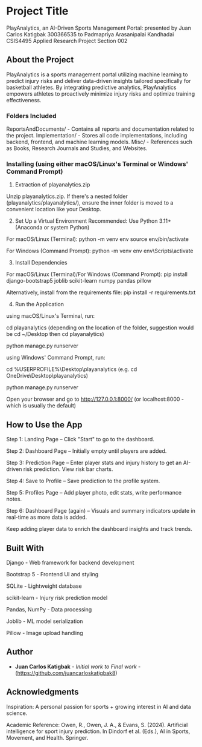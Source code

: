# Project Title

PlayAnalytics, an AI-Driven Sports Management Portal:
presented by Juan Carlos Katigbak 300366535 to Padmapriya Arasanipalai Kandhadai CSIS4495 Applied Research Project Section 002

## About the Project

PlayAnalytics is a sports management portal utilizing machine learning to predict injury risks and deliver data-driven insights tailored specifically for basketball athletes. By integrating predictive analytics, PlayAnalytics empowers athletes to proactively minimize injury risks and optimize training effectiveness.

### Folders Included

ReportsAndDocuments/ - Contains all reports and documentation related to the project.
Implementation/ - Stores all code implementations, including backend, frontend, and machine learning models.
Misc/ - References such as Books, Research Journals and Studies, and Websites.


### Installing (using either macOS/Linux's Terminal or Windows' Command Prompt)

1. Extraction of playanalytics.zip 

Unzip playanalytics.zip. If there's a nested folder (playanalytics/playanalytics/), ensure the inner folder is moved to a convenient location like your Desktop.

2. Set Up a Virtual Environment
Recommended: Use Python 3.11+ (Anaconda or system Python)

For macOS/Linux (Terminal):
python -m venv env
source env/bin/activate

For Windows (Command Prompt):
python -m venv env
env\Scripts\activate

3. Install Dependencies

For macOS/Linux (Terminal)/For Windows (Command Prompt):
pip install django-bootstrap5 joblib scikit-learn numpy pandas pillow 

Alternatively, install from the requirements file:
pip install -r requirements.txt

4. Run the Application

using macOS/Linux's Terminal, run:

cd playanalytics (depending on the location of the folder, suggestion would be cd ~/Desktop then cd playanalytics)

python manage.py runserver

using Windows' Command Prompt, run:

cd %USERPROFILE%\Desktop\playanalytics
(e.g. cd OneDrive\Desktop\playanalytics)

python manage.py runserver

Open your browser and go to http://127.0.0.1:8000/ (or localhost:8000 - which is usually the default)

## How to Use the App

Step 1: Landing Page – Click "Start" to go to the dashboard.

Step 2: Dashboard Page – Initially empty until players are added.

Step 3: Prediction Page – Enter player stats and injury history to get an AI-driven risk prediction. View risk bar charts.

Step 4: Save to Profile – Save prediction to the profile system.

Step 5: Profiles Page – Add player photo, edit stats, write performance notes.

Step 6: Dashboard Page (again) – Visuals and summary indicators update in real-time as more data is added.

Keep adding player data to enrich the dashboard insights and track trends.

## Built With

Django - Web framework for backend development

Bootstrap 5 - Frontend UI and styling

SQLite - Lightweight database

scikit-learn - Injury risk prediction model

Pandas, NumPy - Data processing

Joblib - ML model serialization

Pillow - Image upload handling

## Author

* **Juan Carlos Katigbak** - *Initial work to Final work* - (https://github.com/juancarloskatigbak8)

## Acknowledgments
Inspiration: A personal passion for sports + growing interest in AI and data science.

Academic Reference:
Owen, R., Owen, J. A., & Evans, S. (2024). Artificial intelligence for sport injury prediction. In Dindorf et al. (Eds.), AI in Sports, Movement, and Health. Springer.

